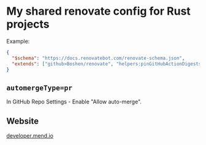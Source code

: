 # My shared renovate config for Rust projects

Example:

```json
{
  "$schema": "https://docs.renovatebot.com/renovate-schema.json",
  "extends": ["github>Boshen/renovate", "helpers:pinGitHubActionDigestsToSemver"]
}
```

## `automergeType=pr`

In GitHub Repo Settings - Enable "Allow auto-merge".

## Website

[developer.mend.io](https://developer.mend.io)

